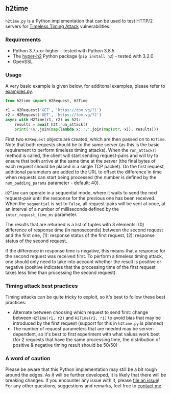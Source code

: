 ## h2time

`h2time.py` is a Python implementation that can be used to test HTTP/2 servers for [Timeless Timing Attack](https://tom.vg/papers/timeless-timing-attack_usenix2020.pdf) vulnerabilities.

### Requirements

* Python 3.7.x or higher - tested with Python 3.8.5
* The [hyper-h2](https://github.com/python-hyper/hyper-h2) Python package (`pip install h2`) - tested with 3.2.0
* OpenSSL

### Usage

A very basic example is given below, for additonal examples, please refer to [examples.py](examples.py).

```python
from h2time import H2Request, H2Time

r1 = H2Request('GET', 'https://tom.vg/?1')
r2 = H2Request('GET', 'https://tom.vg/?2')
async with H2Time(r1, r2) as h2t:
    results = await h2t.run_attack()
    print('\n'.join(map(lambda x: ','.join(map(str, x)), results)))
```

First two `H2Request` objects are created, which are then passed on to `H2Time`.
Note that both requests should be to the same server (as this is the basic requirement to perform timeless timing attacks).
When the `run_attack()` method is called, the client will start sending request-pairs and will try to ensure that both arrive at the same time at the server (the final bytes of each request should be placed in a single TCP packet).
On the first request, additional parameters are added to the URL to offset the difference in time when requests can start being processed (the number is defined by the `num_padding_params` parameter - default: 40).

`H2Time` can operate in a sequential mode, where it waits to send the next request-pair until the response for the previous one has been received.
When the `sequential` is set to `False`, all request-pairs will be sent at once, at an interval of a number of milliseconds defined by the `inter_request_time_ms` parameter.

The results that are returned is a list of tuples with 3 elements: (0) difference of response time (in nanoseconds) between the second request and the first one, (1): response status of the first request, (2): response status of the second request.

If the difference in response time is negative, this means that a response for the second request was received first.
To perform a timeless timing attack, one should only need to take into account whether the result is positive or negative (positive indicates that the processing time of the first request takes less time than processing the second request). 

### Timing attack best practices

Timing attacks can be quite tricky to exploit, so it's best to follow these best practices:

* Alternate between choosing which request to send first: change between `H2Time(r1, r2)` and `H2Time(r2, r1)` to avoid bias that may be introduced by the first request (support for this in `h2time.py` is planned)
* The number of request parameters that are needed may be server-dependent, so it's best to first experiment with what values work best (for 2 requests that have the same processing time, the distribution of positive & negative timing result should be 50/50)

### A word of caution

Please be aware that this Python implementation may still be a bit rough around the edges.
As it will be further developed, it is likely that there will be breaking changes.
If you encounter any issue with it, please [file an issue](https://github.com/DistriNet/timeless-timing-attacks/issues/new)!
For any other questions, suggestions and remarks, feel free to [contact me](https://twitter.com/tomvangoethem).
